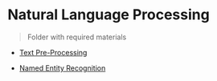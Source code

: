 # Natural Language Processing

> Folder with required materials

- [Text Pre-Processing](https://github.com/regmi-saugat/Natural_Language_Processing/tree/main/Text%20Pre-Processing)

- [Named Entity Recognition](https://github.com/regmi-saugat/NaturalLanguageProcessing/tree/main/Named%20Entity%20Recognition)
